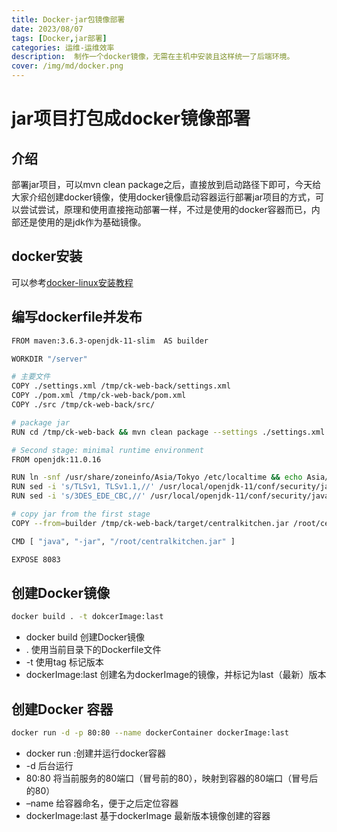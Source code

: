 ```yaml
---
title: Docker-jar包镜像部署
date: 2023/08/07
tags: [Docker,jar部署]
categories: 运维-运维效率
description:  制作一个docker镜像，无需在主机中安装且这样统一了后端环境。
cover: /img/md/docker.png
---
```


# jar项目打包成docker镜像部署

## 介绍
部署jar项目，可以mvn clean package之后，直接放到启动路径下即可，今天给大家介绍创建docker镜像，使用docker镜像启动容器运行部署jar项目的方式，可以尝试尝试，原理和使用直接拖动部署一样，不过是使用的docker容器而已，内部还是使用的是jdk作为基础镜像。

## docker安装
可以参考[docker-linux安装教程](https://winner-XW.github.io/2022/08/07/docker-install/)

## 编写dockerfile并发布
```bash
FROM maven:3.6.3-openjdk-11-slim  AS builder

WORKDIR "/server"

# 主要文件
COPY ./settings.xml /tmp/ck-web-back/settings.xml
COPY ./pom.xml /tmp/ck-web-back/pom.xml
COPY ./src /tmp/ck-web-back/src/

# package jar
RUN cd /tmp/ck-web-back && mvn clean package --settings ./settings.xml -Dmaven.test.skip=true

# Second stage: minimal runtime environment
FROM openjdk:11.0.16

RUN ln -snf /usr/share/zoneinfo/Asia/Tokyo /etc/localtime && echo Asia/Tokyo > /etc/timezone
RUN sed -i 's/TLSv1, TLSv1.1,//' /usr/local/openjdk-11/conf/security/java.security
RUN sed -i 's/3DES_EDE_CBC,//' /usr/local/openjdk-11/conf/security/java.security

# copy jar from the first stage
COPY --from=builder /tmp/ck-web-back/target/centralkitchen.jar /root/centralkitchen.jar

CMD [ "java", "-jar", "/root/centralkitchen.jar" ]

EXPOSE 8083

```

## 创建Docker镜像
```bash
docker build . -t dokcerImage:last
```
- docker build 创建Docker镜像
- . 使用当前目录下的Dockerfile文件
- -t 使用tag 标记版本
- dockerImage:last 创建名为dockerImage的镜像，并标记为last（最新）版本

## 创建Docker 容器
```bash
docker run -d -p 80:80 --name dockerContainer dockerImage:last
```

- docker run :创建并运行docker容器
- -d 后台运行
- 80:80 将当前服务的80端口（冒号前的80），映射到容器的80端口（冒号后的80）
- –name 给容器命名，便于之后定位容器
- dockerImage:last 基于dockerImage 最新版本镜像创建的容器